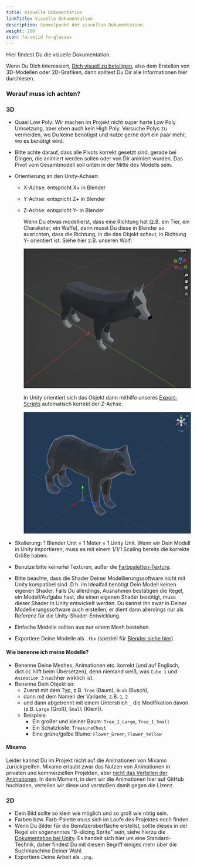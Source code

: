 ```yaml
---
title: Visuelle Dokumentation
linkTitle: Visuelle Dokumentation
description: Sammelpunkt der visuellen Dokumentation.
weight: 200
icon: fa-solid fa-glasses
---
```


Hier findest Du die visuelle Dokumentation.

Wenn Du Dich interessiert, [Dich visuell zu beteiligen](../contributing/visual/), also dem Erstellen von 3D-Modellen oder 2D-Grafiken, dann solltest Du Dir alle Informationen hier durchlesen.

### Worauf muss ich achten?

### 3D

* Quasi Low Poly: Wir machen im Projekt nicht super harte Low Poly Umsetzung, aber eben auch kein High Poly. 
  Versuche Polys zu vermeiden, wo Du keine benötigst und nutze gerne dort ein paar mehr, wo es benötigt wird.
* Bitte achte darauf, dass alle Pivots korrekt gesetzt sind, gerade bei Dingen, die animiert werden sollen oder von Dir animiert wurden.
  Das Pivot vom Gesamtmodell soll unten in der Mitte des Modells sein.
* Orientierung an den Unity-Achsen:
  * X-Achse: entspricht X+ in Blender
  * Y-Achse: entspricht Z+ in Blender
  * Z-Achse: entspricht Y- in Blender
    
    Wenn Du etwas modellierst, dass eine Richtung hat (z.B. ein Tier, ein Charaketer, ein Waffe), dann musst Du diese in Blender so ausrichten, dass die Richtung, in die das Objekt schaut, in Richtung Y- orientiert ist. Siehe hier z.B. unseren Wolf:

    ![Wolf in Blender](assets/axis-blender.png)

    In Unity orientiert sich das Objekt dann mithilfe unseres [Export-Scripts](blender/) automatisch korrekt der Z-Achse.

    ![Wolf in Unity](assets/axis-unity.png)

* Skalierung: 1 Blender Unit = 1 Meter = 1 Unity Unit.
  Wenn wir Dein Modell in Unity importieren, muss es mit einem 1/1/1 Scaling bereits die korrekte Größe haben.
* Benutze bitte keinerlei Texturen, außer die [Farbpaletten-Texture](colors/).
* Bitte beachte, dass die Shader Deiner Modellierungssoftware nicht mit Unity kompatibel sind. D.h. im Idealfall benötigt Dein Modell keinen eigenen Shader. Falls Du allerdings, Ausnahmen bestätigen die Regel, ein Modell/Aufgabe hast, die einen eigenen Shader benötigt, muss dieser Shader in Unity entwickelt werden. Du kannst ihn zwar in Deiner Modellierungssoftware auch erstellen, er dient dann allerdings nur als Referenz für die Unity-Shader-Entwicklung.
* Einfache Modelle sollten aus nur einem Mesh bestehen.
* Exportiere Deine Modelle als `.fbx` (speziell für [Blender siehe hier](blender/)).

#### Wie benenne ich meine Modelle?

* Benenne Deine Meshes, Animationen etc. korrekt (und auf Englisch, dict.cc hilft beim Übersetzen), denn niemand weiß, was `Cube 1` und `Animation 3` nachher wirklich ist. 
* Benenne Dein Objekt so:
  * Zuerst mit dem Typ, z.B. `Tree` (Baum), `Bush` (Busch), 
  * dann mit dem Namen der Variante, z.B. `1`, `2`
  * und dann abgetrennt mit einem Unterstrich `_` die Modifikation davon (z.B. `Large` (Groß), `Small` (Klein)).
  * Beispiele:
    * Ein großer und kleiner Baum: `Tree_1_Large`, `Tree_1_Small`
    * Ein Schatzkiste: `TreasureChest`
    * Eine grüne/gelbe Blume: `Flower_Green`, `Flower_Yellow`

#### Mixamo

Leider kannst Du im Projekt nicht auf die Animationen von Mixamo zurückgreifen. 
Mixamo erlaubt zwar das Nutzen von Animationen in privaten und kommerziellen Projekten, aber [nicht das Verteilen der Animationen](https://community.adobe.com/t5/mixamo-discussions/redistribute-mixamo-animations-as-part-of/m-p/11554550).
In dem Moment, in dem wir die Animationen hier auf GitHub hochladen, verteilen wir diese und verstoßen damit gegen die Lizenz.

### 2D

* Dein Bild sollte so klein wie möglich und so groß wie nötig sein.
* Farben bzw. Farb-Palette muss sich im Laufe des Projektes noch finden.
* Wenn Du Bilder für die Benutzeroberfläche erstellst, sollte dieses in der Regel ein sogenanntes "9-slicing Sprite" sein, siehe hierzu die [Dokumentation bei Unity](https://docs.unity3d.com/Manual/9SliceSprites.html). Es handelt sich hier um eine Standard-Technik, daher findest Du mit diesem Begriff einiges mehr über die Suchmaschine Deiner Wahl.
* Exportiere Deine Arbeit als `.png`.